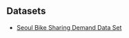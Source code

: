 ## Datasets

* [Seoul Bike Sharing Demand Data Set](https://archive.ics.uci.edu/ml/datasets/Seoul+Bike+Sharing+Demand#)
